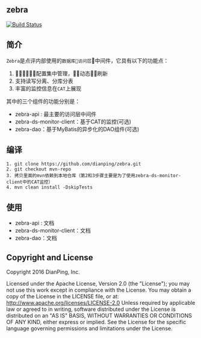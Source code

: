 ## zebra

[![Build Status](https://travis-ci.org/dianping/zebra.svg?branch=master)](https://travis-ci.org/dianping/zebra)

## 简介
`Zebra`是点评内部使用的`数据库访问层`中间件，它具有以下的功能点：

1. 配置集中管理，动态刷新     
2. 支持读写分离、分库分表
3. 丰富的监控信息在`CAT`上展现

其中的三个组件的功能分别是：

 - zebra-api : 最主要的访问层中间件
 - zebra-ds-monitor-client：基于CAT的监控(可选)
 - zebra-dao：基于MyBatis的异步化的DAO组件(可选)

## 编译

    1. git clone https://github.com/dianping/zebra.git
    2. git checkout mvn-repo
    3. 拷贝里面的mvn依赖到本地仓库（第2和3步骤主要是为了使用zebra-ds-monitor-client中的CAT监控）
    4. mvn clean install -DskipTests

## 使用

 - zebra-api : 文档
 - zebra-ds-monitor-client：文档
 - zebra-dao：文档

## Copyright and License

Copyright 2016 DianPing, Inc.

Licensed under the Apache License, Version 2.0 (the "License"); you may not use this work except in compliance with the License. You may obtain a copy of the License in the LICENSE file, or at:
http://www.apache.org/licenses/LICENSE-2.0
Unless required by applicable law or agreed to in writing, software distributed under the License is distributed on an "AS IS" BASIS, WITHOUT WARRANTIES OR CONDITIONS OF ANY KIND, either express or implied. See the License for the specific language governing permissions and limitations under the License.
